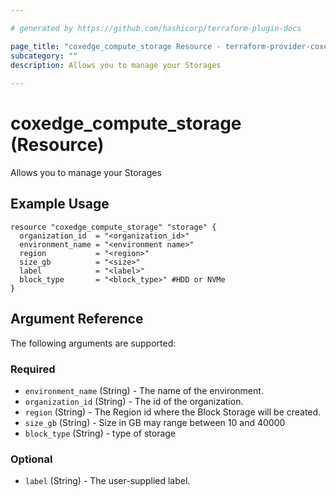 ```yaml
---

# generated by https://github.com/hashicorp/terraform-plugin-docs

page_title: "coxedge_compute_storage Resource - terraform-provider-coxedge"
subcategory: ""
description: Allows you to manage your Storages
  
---
```


# coxedge_compute_storage (Resource)

Allows you to manage your Storages

Example Usage
---

```
resource "coxedge_compute_storage" "storage" {
  organization_id  = "<organization_id>"
  environment_name = "<environment name>"
  region           = "<region>"
  size_gb          = "<size>"
  label            = "<label>"
  block_type       = "<block_type>" #HDD or NVMe
}
```

<!-- schema generated by tfplugindocs -->

## Argument Reference

The following arguments are supported:

### Required

- `environment_name` (String) - The name of the environment.
- `organization_id` (String) - The id of the organization.
- `region` (String) - The Region id where the Block Storage will be created.
- `size_gb` (String) - Size in GB may range between 10 and 40000
- `block_type` (String) - type of storage

### Optional

- `label` (String) - The user-supplied label.
